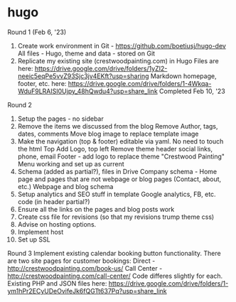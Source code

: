 # hugo
Round 1 (Feb 6, '23)
1. Create work environment in Git - https://github.com/boetiusj/hugo-dev
     All files - Hugo, theme and data - stored on Git
2. Replicate my existing site (crestwoodpainting.com) in Hugo
Files are here: https://drive.google.com/drive/folders/1yZI2-neeic5eqPe5vvZ93Sjc3jv4EKft?usp=sharing
Markdown homepage, footer, etc. here: https://drive.google.com/drive/folders/1-4Wkqa-WduF9LRAISI0Ujpy_48hQwdu4?usp=share_link
Completed Feb 10, '23

Round 2
1. Setup the pages - no sidebar
2. Remove the items we discussed from the blog 
      Remove Author, tags, dates, comments
      Move blog image to replace template image
3. Make the navigation (top & footer) editable via yaml. No need to touch the html 
      Top
         Add Logo, top left
         Remove theme header social links, phone, email
      Footer - add logo to replace theme "Crestwood Painting"
      Menu working and set up as current 
4. Schema (added as partial?), files in Drive
      Company schema - Home page and pages that are not webpage or blog pages (Contact, about, etc.)
      Webpage and blog schema
5. Setup analytics and SEO stuff in template
      Google analytics, 
      FB, etc. code (in header partial?)
6. Ensure all the links on the pages and blog posts work
7. Create css file for revisions (so that my revisions trump theme css)
8. Advise on hosting options.
9. Implement host
10. Set up SSL


Round 3
Implement existing calendar booking button functionality. There are two site pages for customer bookings:
     Direct - http://crestwoodpainting.com/book-us/
     Call Center - http://crestwoodpainting.com/call-center/
Code differes slightly for each.
Existing PHP and JSON files here: https://drive.google.com/drive/folders/1-ym1hPr2ECyUDeOvifeJk6fQGTt637Pq?usp=share_link

